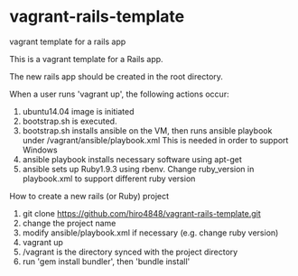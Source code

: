 vagrant-rails-template
======================

vagrant template for a rails app 


This is a vagrant template for a Rails app.

The new rails app should be created in the root directory.

When a user runs 'vagrant up', the following actions occur:
1. ubuntu14.04 image is initiated 
2. bootstrap.sh is executed.
3. bootstrap.sh installs ansible on the VM, then runs ansible playbook under /vagrant/ansible/playbook.xml
   This is needed in order to support Windows
4. ansible playbook installs necessary software using apt-get
5. ansible sets up Ruby1.9.3 using rbenv. 
   Change ruby_version in playbook.xml to support different ruby version


How to create a new rails (or Ruby) project
1. git clone https://github.com/hiro4848/vagrant-rails-template.git
2. change the project name
3. modify ansible/playbook.xml if necessary (e.g. change ruby version)
3. vagrant up
4. /vagrant is the directory synced with the project directory
5. run 'gem install bundler', then 'bundle install'






